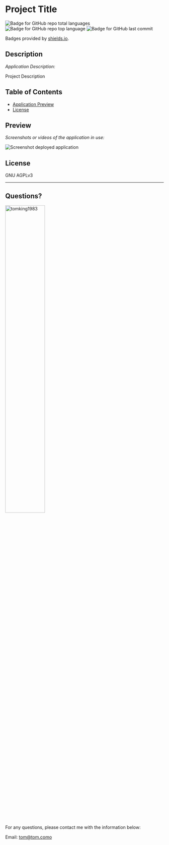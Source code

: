 # Project Title

  ![Badge for GitHub repo total languages](https://img.shields.io/github/languages/count/tomking1983/readme-generator-by-TomKing?style=for-the-badge&logo=appveyor) ![Badge for GitHub repo top language](https://img.shields.io/github/languages/top/tomking1983/readme-generator-by-TomKing?style=for-the-badge&logo=appveyor) ![Badge for GitHub last commit](https://img.shields.io/github/last-commit/tomking1983/readme-generator-by-TomKing?style=for-the-badge&logo=appveyor)
  
  Badges provided by [shields.io](https://shields.io/).
  
  
  ## Description 
  
  *Application Description:* 
  
  Project Description

  ## Table of Contents
  * [Application Preview](#preview)
  * [License](#license)
    
  ## Preview

  *Screenshots or videos of the application in use:*
    
     
  ![Screenshot deployed application](assets/images/readme-demo.gif)

  
  ## License
  
  GNU AGPLv3
  
  ---
  
  ## Questions?

  <img src="https://avatars.githubusercontent.com/u/117687332?v=4" alt="tomking1983" height="50%" />
  
  For any questions, please contact me with the information below:
 
  Email: tom@tom.como
  